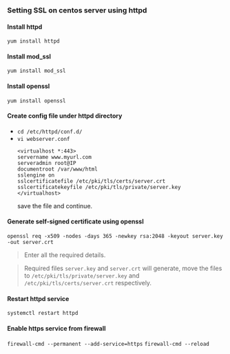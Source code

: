 ### Setting SSL on centos server using httpd

#### Install httpd
`yum install httpd`

#### Install mod_ssl
`yum install mod_ssl`

#### Install openssl
`yum install openssl`

#### Create config file under httpd directory
- `cd /etc/httpd/conf.d/`
- `vi webserver.conf`
     ```console
     <virtualhost *:443>
     servername www.myurl.com
     serveradmin root@IP
     documentroot /var/www/html
     sslengine on
     sslcertificatefile /etc/pki/tls/certs/server.crt
     sslcertificatekeyfile /etc/pki/tls/private/server.key
     </virtualhost>
     ```
    save the file and continue.

#### Generate self-signed certificate using openssl
`openssl req -x509 -nodes -days 365 -newkey rsa:2048 -keyout server.key -out server.crt`
> Enter all the required details.

> Required files `server.key` and `server.crt` will generate, move the files to `/etc/pki/tls/private/server.key` and `/etc/pki/tls/certs/server.crt` respectively.

#### Restart httpd service
`systemctl restart httpd`

#### Enable https service from firewall
`firewall-cmd --permanent --add-service=https`
`firewall-cmd --reload`





       
